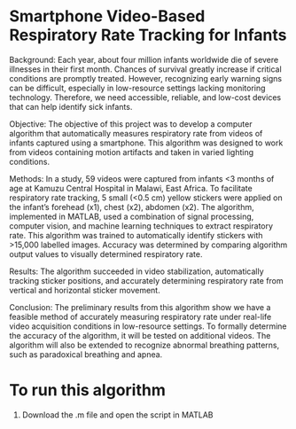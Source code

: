# Smartphone Video-Based Respiratory Rate Tracking for Infants

Background: Each year, about four million infants worldwide die of severe illnesses in their first month. Chances of survival greatly increase if critical conditions are promptly treated. However, recognizing early warning signs can be difficult, especially in low-resource settings lacking monitoring technology. Therefore, we need accessible, reliable, and low-cost devices that can help identify sick infants.

Objective: The objective of this project was to develop a computer algorithm that automatically measures respiratory rate from videos of infants captured using a smartphone. This algorithm was designed to work from videos containing motion artifacts and taken in varied lighting conditions.

Methods: In a study, 59 videos were captured from infants <3 months of age at Kamuzu Central Hospital in Malawi, East Africa. To facilitate respiratory rate tracking, 5 small (<0.5 cm) yellow stickers were applied on the infant’s forehead (x1), chest (x2), abdomen (x2). The algorithm, implemented in MATLAB, used a combination of signal processing, computer vision, and machine learning techniques to extract respiratory rate. This algorithm was trained to automatically identify stickers with >15,000 labelled images. Accuracy was determined by comparing algorithm output values to visually determined respiratory rate.

Results: The algorithm succeeded in video stabilization, automatically tracking sticker positions, and accurately determining respiratory rate from vertical and horizontal sticker movement. 

Conclusion: The preliminary results from this algorithm show we have a feasible method of accurately measuring respiratory rate under real-life video acquisition conditions in low-resource settings. To formally determine the accuracy of the algorithm, it will be tested on additional videos. The algorithm will also be extended to recognize abnormal breathing patterns, such as paradoxical breathing and apnea.


# To run this algorithm 
1. Download the .m file and open the script in MATLAB

